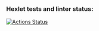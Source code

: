 ### Hexlet tests and linter status:
[![Actions Status](https://github.com/neadequat/python-project-49/workflows/hexlet-check/badge.svg)](https://github.com/neadequat/python-project-49/actions)